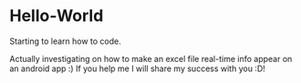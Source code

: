 # Hello-World
Starting to learn how to code.

Actually investigating on how to make an excel file real-time info appear on an android app :)
If you help me I will share my success with you :D!

